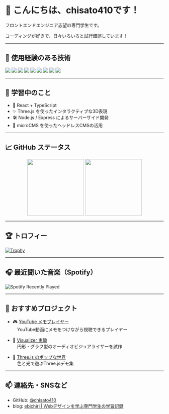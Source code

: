 <!-- chisato410 の GitHub プロフィール README -->

# 👋 こんにちは、chisato410です！

フロントエンドエンジニア志望の専門学生です。

コーディングが好きで、日々いろいろと試行錯誤しています！

---

## 🚀 使用経験のある技術

<p align="left">
  <img src="https://img.shields.io/badge/HTML5-E34F26?style=flat&logo=html5&logoColor=white" />
  <img src="https://img.shields.io/badge/CSS3-1572B6?style=flat&logo=css3&logoColor=white" />
  <img src="https://img.shields.io/badge/JavaScript-F7DF1E?style=flat&logo=javascript&logoColor=black" />
  <img src="https://img.shields.io/badge/TypeScript-3178C6?style=flat&logo=typescript&logoColor=white" />
  <img src="https://img.shields.io/badge/React-20232A?style=flat&logo=react&logoColor=61DAFB" />
  <img src="https://img.shields.io/badge/Three.js-000000?style=flat&logo=three.js&logoColor=white" />
  <img src="https://img.shields.io/badge/microCMS-1E1E1E?style=flat&logoColor=white" />
  <img src="https://img.shields.io/badge/Node.js-339933?style=flat&logo=node.js&logoColor=white" />
  <img src="https://img.shields.io/badge/Express-000000?style=flat&logo=express&logoColor=white" />
</p>

---

## 🌱 学習中のこと

- 🧩 React + TypeScript
- ✨ Three.js を使ったインタラクティブな3D表現
- 🛠️ Node.js / Express によるサーバーサイド開発
- 📝 microCMS を使ったヘッドレスCMSの活用

---

## 📈 GitHub ステータス

<div align="center">
  <img height="180" src="https://github-readme-stats.vercel.app/api?username=chisato410&theme=rose&show_icons=true" />
  <img height="180" src="https://github-readme-stats.vercel.app/api/top-langs/?username=chisato410&layout=donut" />
</div>

---

## 🏆 トロフィー

[![Trophy](https://github-profile-trophy.vercel.app/?username=chisato410&theme=oldie)](https://github.com/ryo-ma/github-profile-trophy)

---

## 🎧 最近聞いた音楽（Spotify）

![Spotify Recently Played](https://spotify-recently-played-readme.vercel.app/api?user=317ml3aw5yvzqkxyip5c3cb6ya3i)

---

## 📌 おすすめプロジェクト

- 🎮 [YouTube メモプレイヤー](https://github.com/chisato410/your-project)  
　YouTube動画にメモをつけながら視聴できるプレイヤー

- 🧪 [Visualizer 実験](https://github.com/chisato410/your-project)  
　円形・グラフ型のオーディオビジュアライザーを試作

- 🌈 [Three.js のポップな世界](https://github.com/chisato410/your-project)  
　色と光で遊ぶThree.jsデモ集

---

## 📫 連絡先・SNSなど

- GitHub: [@chisato410](https://github.com/chisato410)
- blog: [ebichiri | Webデザインを学ぶ専門学生の学習記録](https://410hz.vivian.jp/blog_ebichiri_/)
